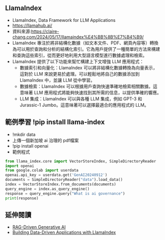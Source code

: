 ## LlamaIndex
- LlamaIndex, Data Framework for LLM Applications
- https://llamahub.ai/
- 資料來源:https://claire-chang.com/2024/05/17/llamaindex%E4%BB%8B%E7%B4%B9/
- LlamaIndex 專注於將非結構化數據（如文本文件、PDF、網頁內容等）轉換為可以用於查詢和分析的結構化索引。它為用戶提供了一種簡單的方法來構建和查詢這些索引，從而更好地利用大型語言模型進行數據處理和檢索。
- LlamaIndex 提供了以下功能來幫忙構建上下文增強 LLM 應用程式：
  - 數據索引和向量化：LlamaIndex 可以將非結構化數據轉換為向量表示，這對於 LLM 來說更易於處理。可以輕鬆地將自己的數據添加到 LlamaIndex 中，並讓 LLM 從中學習。
  - 數據檢索：LlamaIndex 可以根據用戶查詢快速準確地檢索相關數據。這意味著 LLM 應用程式將能夠快速找到其所需的信息，以提供準確的響應。
  - LLM 集成：LlamaIndex 可以與各種 LLM 集成，例如 GPT-3 和 Jurassic-1 Jumbo。這意味著可以選擇最適合的應用程式的 LLM。
     
## 範例學習  !pip install llama-index
- !mkdir data
- 上傳一個新加坡 ai 治理的 pdf檔案
- !pip install openai
- 範例程式
```python
from llama_index.core import VectorStoreIndex, SimpleDirectoryReader
import openai
from google.colab import userdata
openai.api_key = userdata.get('GenAI20240912')
documents = SimpleDirectoryReader("data").load_data()
index = VectorStoreIndex.from_documents(documents)
query_engine = index.as_query_engine()
response = query_engine.query("What is ai governance")
print(response)
```
## 延伸閱讀
- [RAG-Driven Generative AI](https://www.packtpub.com/en-us/product/rag-driven-generative-ai-9781836200901)
- [Building Data-Driven Applications with LlamaIndex](https://www.packtpub.com/en-us/product/building-data-driven-applications-with-llamaindex-9781805124405)
